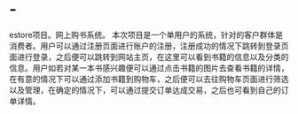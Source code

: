 # -
estore项目。网上购书系统。
本次项目是一个单用户的系统，针对的客户群体是消费者。用户可以通过注册页面进行账户的注册，注册成功的情况下跳转到登录页面进行登录，之后便可以跳转到网站主页，在这里可以看到书籍的信息以及分类的信息。用户如若对某一本书感兴趣便可以通过点击书籍的图片去查看书籍的详情，
在有意的情况下可以通过添加书籍到购物车，之后便可以去往购物车页面进行筛选以及管理，在确定的情况下，可以通过提交订单达成交易，之后也可看到自己的订单详情。
